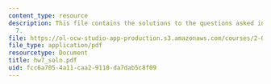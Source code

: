 ```yaml
---
content_type: resource
description: This file contains the solutions to the questions asked in the homework
  7.
file: https://ol-ocw-studio-app-production.s3.amazonaws.com/courses/2-011-introduction-to-ocean-science-and-engineering-spring-2006/fcc6a7054a11caa29110da7dab5c8f09_hw7_soln.pdf
file_type: application/pdf
resourcetype: Document
title: hw7_soln.pdf
uid: fcc6a705-4a11-caa2-9110-da7dab5c8f09
---
```

